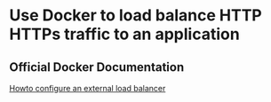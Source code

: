 # Use Docker to load balance HTTP HTTPs traffic to an application

## Official Docker Documentation
[Howto configure an external load balancer](https://docs.docker.com/engine/swarm/ingress/#configure-an-external-load-balancer)  
